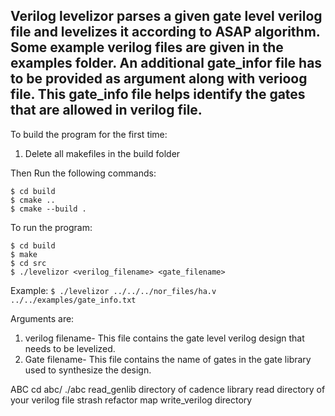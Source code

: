 Verilog levelizor parses a given gate level verilog file and levelizes it according to ASAP algorithm. Some example verilog files are given in the examples folder. An additional gate_infor file has to be provided as argument along with verioog file. This 
gate_info file helps identify the gates that are allowed in verilog file.
----------------------------------------------------------------------------------------------

To build the program for the first time:
1. Delete all makefiles in the build folder

Then Run the following commands:
```
$ cd build
$ cmake ..
$ cmake --build .
```

To run the program:

```
$ cd build
$ make
$ cd src
$ ./levelizor <verilog_filename> <gate_filename>
```

Example: ```$ ./levelizor ../../../nor_files/ha.v ../../examples/gate_info.txt```


Arguments are:
1. verilog filename- This file contains the gate level verilog design that needs to be levelized.
2. Gate filename- This file contains the name of gates in the gate library used to synthesize the design.



ABC
cd  abc/
./abc
read_genlib   directory of cadence library
read               directory of your verilog file
strash
refactor
map
write_verilog  directory

